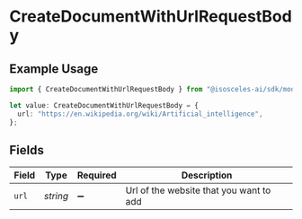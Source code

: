# CreateDocumentWithUrlRequestBody

## Example Usage

```typescript
import { CreateDocumentWithUrlRequestBody } from "@isosceles-ai/sdk/models/operations";

let value: CreateDocumentWithUrlRequestBody = {
  url: "https://en.wikipedia.org/wiki/Artificial_intelligence",
};
```

## Fields

| Field                                   | Type                                    | Required                                | Description                             |
| --------------------------------------- | --------------------------------------- | --------------------------------------- | --------------------------------------- |
| `url`                                   | *string*                                | :heavy_minus_sign:                      | Url of the website that you want to add |
